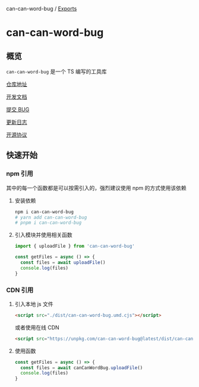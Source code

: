 can-can-word-bug / [Exports](modules.md)

# can-can-word-bug

## 概览

`can-can-word-bug` 是一个 TS 编写的工具库

[仓库地址](https://github.com/772778995/can-can-word-bug)

[开发文档](https://github.com/772778995/can-can-word-bug/blob/master/docs/modules.md)

[提交 BUG](https://github.com/772778995/can-can-word-bug/issues/new)

[更新日志](https://github.com/772778995/can-can-word-bug/blob/master/CHANGELOG.md)

[开源协议](https://raw.githubusercontent.com/772778995/can-can-word-bug/master/LICENSE)

## 快速开始

### npm 引用

其中的每一个函数都是可以按需引入的，强烈建议使用 npm 的方式使用该依赖

1. 安装依赖

   ```bash
   npm i can-can-word-bug
   # yarn add can-can-word-bug
   # pnpm i can-can-word-bug
   ```

2. 引入模块并使用相关函数

   ```typescript
   import { uploadFile } from 'can-can-word-bug'

   const getFiles = async () => {
     const files = await uploadFile()
     console.log(files)
   }
   ```

### CDN 引用

1. 引入本地 js 文件

   ```html
   <script src="./dist/can-can-word-bug.umd.cjs"></script>
   ```

   或者使用在线 CDN

   ```html
   <script src="https://unpkg.com/can-can-word-bug@latest/dist/can-can-word-bug.umd.cjs"></script>
   ```

2. 使用函数

   ```js
   const getFiles = async () => {
     const files = await canCanWordBug.uploadFile()
     console.log(files)
   }
   ```
